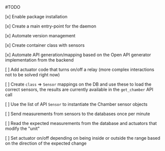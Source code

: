 #TODO 

[x] Enable package installation

[x] Create a main entry-point for the daemon

[x] Automate version management

[x] Create container class with sensors

[x] Automate API generation/mapping based on the Open API generator implementation from the backend

[ ] Add actuator code that turns on/off a relay (more complex interactions not to be solved right now)

[ ] Create `class` => `Sensor` mappings on the DB and use these to load the correct sensors, the results are currently available in the `get_chamber` API call

[ ] Use the list of API `Sensor` to instantiate the Chamber sensor objects

[ ] Send measurements from sensors to the databases once per minute

[ ] Read the expected measurements from the database and actuators that modify the "unit"

[ ] Set actuator on/off depending on being inside or outside the range based on the direction of the expected change

